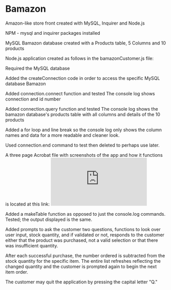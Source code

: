 # Bamazon
Amazon-like store front created with MySQL, Inquirer and Node.js

NPM - mysql and inquirer packages installed

MySQL Bamazon database created with a Products table, 5 Columns and 10 products

Node.js application created as follows in the bamazonCustomer.js file:

Required the MySQL database

Added the createConnection code in order to access the specific MySQL database Bamazon

Added connection.connect function and tested
The console log shows connection and id number

Added connection.query function and tested
The console log shows the bamazon database's products table with all columns and details of the 10 products

Added a for loop and line break so the console log only shows the column names and data for a more readable and cleaner look.

Used connection.end command to test then deleted to perhaps use later.

A three page Acrobat file with screenshots of the app and how it functions is located at this link:
![Image of Bamazon Page and Functions](https://github.com/JulieH2016/Bamazon/Screenshots.pdf)

Added a makeTable function as opposed to just the console.log commands.
Tested; the output displayed is the same.

Added prompts to ask the customer two questions, functions to look over user input, stock quantity, and if validated or not, responds to the customer either that the product was purchased, not a valid selection or that there was insufficient quantity.

After each successful purchase, the number ordered is subtracted from the stock quantity for the specific item.
The entire list refreshes reflecting the changed quantity and the customer is prompted again to begin the next item order.

The customer may quit the application by pressing the capital letter "Q."